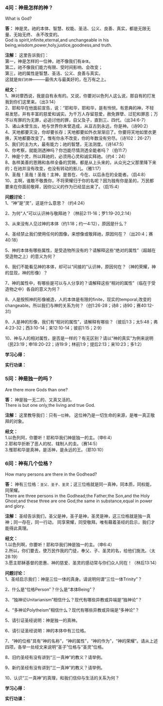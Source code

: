 ### 4问：神是怎样的神？
What is God?  

**答：** 神是灵。祂的本体、智慧、权能、圣洁、公义、良善、真实，都是无限无量、无始无终、
永不改变的。  
God is spirit,infinite,eternal,and unchangeable in his being,wisdom,power,holy,justice,goodness,and truth.

**注解：** 这里告诉我们：  
第一，神是怎样的一位神，祂不像我们有`身体`。  
第二，祂不像我们能力有限、受时间影响、会改变；  
第三，祂的属性是智慧、圣洁、公义、良善与真实。  
这就是`我们的神`———最伟大与最美好的，在万有之上。  

**经文：**  
1、神对摩西说，我是自有永有的。又说，你要对以色列人这么说，那自有的打发我到你们这里来。（出3:14）  
2、耶和华在他面前宣告，说：“耶和华，耶和华，是有怜悯，有恩典的神，不轻易发怒，并有丰富的慈爱和诚实。为千万人存留慈爱，赦免罪孽、过犯和罪恶；万不以有罪的为无罪，必追讨他的罪，自父及子，直到三、四代。（出34:6-7）  
3、诸山未曾生出，地与世界你未曾造成，从亘古到永远，你是神。（诗90:2）  
4、天地都要灭没，你却要长存；天地都要如外衣渐渐旧了。你要将天地如里衣更换，天地都要改变了。惟有你永不改变，你的年数没有穷尽。（诗102：26-27）  
5、我们的主为大，最有能力；祂的智慧，无法测度。（诗147:5）    
6、你考察，就能测透神吗？你岂能尽情测透全能者吗？（伯11:7）  
7、神是个灵，所以拜祂的，必须用心灵和诚实拜祂。（约4：24）  
8、各样美善的恩赐和各样全备的赏赐，都是从上头来的，从众光之父那里降下来的；在祂并没有改变，也没有转动的影儿。（雅1:17）  
9、圣哉！圣哉！圣哉！主神，是昔在、今在、以后永在的全能者。（启4:8）  
10、主啊，谁敢不敬畏你，不将荣耀归于你的名呢？因为独有你是圣的，万民都要来在你面前敬拜，因你公义的作为已经显出来了。（启15:4）  

**问题讨论：**  
1、“神”是“灵”，这是什么意思？（约4:24）  

2、为何“人”可以认识神与敬拜祂？（林前2:11-16；罗1:19-20,2:14）  

3、从来没有人见过神的本体（约1:18；约一4:12），原因是什么？  

4、圣经禁止我们使用任何的图像，来想像或敬拜祂，原因何在？（出20:4；赛40:18）  

5、神的本体有哪些属性，是受造物所没有的？请解释这些“绝对的属性”（超越在受造物之上）的意义为何？  

6、我们不能看见神的本体，却可以“间接的”认识神，原因何在？（神的荣耀，神的显现，神的形像）？  

7、神的属性中，有哪些是可以与人分享的？请解释这些“相对的属性”（临在于受造物之中）各自的意义为何？  

8、人是按照神的形像被造，人的本体是有限的finite，现实的temporal,改变的changeable。所以我们与神的关系为何？（创1:26-28；诗8；诗90；赛40:12-31）  

9、人是神的形像，我们有“相对的属性”，请解释有哪些？（彼后1:3；太5:48；弗4:23-32；西3:10-14；来12:10-14；彼前1:15；2:9）  

10、神与人的相对属性，是否是一样的？有无区别？请以“神的真实”为例来说明（民23:19；申18:20-22；诗19:9；林前1:9；提后2:13；来10:23；多1:2）  
  

**学习心得：**

**实行功课：**


### 5问：神是独一的吗？
Are there more Gods than one?  

**答：** 神是独一无二的、又真又活的。  
There is but one only,the living and true God.

**注解：** 这里教导我们：只有`一位`神。
这位神乃是一切生命的来源，是唯一真正敬拜的对象。

**经文：**   
1.以色列阿，你要听！耶和华我们神是独一的主。（申6:4）  
2.耶和华折断了恶人的杖、辖制人的圭。（赛14:5）  
3.惟耶和华是真神，是活神，是永远的王。（耶10:10）  


### 6问：神有几个位格？
How many persons are there in the Godhead?  

**答：** 神有三位格：`圣父、圣子、圣灵`；这三位格就是同一真神，同本质，同权能，同荣耀。  
There are three persons in the Godhead;the Father,the Son,and the Holy Ghost;and these three are one God,the same in substance,equal in power and glory.

**注解：** 圣经告诉我们，圣父是神，圣子是神，圣灵是神，这三位格就是独一真神；同一存在，同一行动，
同享荣耀，同受敬拜。唯有藉着圣经的启示，我们才能得此真理。

**经文：**   
1.以色列啊，你要听！耶和华我们神是独一的主。（申6:4）  
2.所以，你们要去，使万民作我的门徒，奉父、子、圣灵的名，给他们施洗。（太28:19）  
3.愿主耶稣基督的恩惠、神的慈爱、圣灵的感动常与你们众人同在！（林后13:14）  

**问题讨论：**  
1、圣经启示我们：神是三位一体的真身。请说明何谓“三位一体Trinity”？  

2、什么是“位格Person”？什么是“本体Being”？  

3、“独神论Unitarianism”相信什么？现代有哪些异教或异端是“独神论”？  

4、“多神论Polytheism”相信什么？现代有哪些异教或异端是“多神论”？  

5、请引证圣经说明：神是独一的真神。  

6、请引证圣经说明：神的本体中有三位格。  

7、“神的位格”具有“神的名称”，“神的属性”，“神的作为”，“神的荣耀”。请从上述四项，各举一处经文来说明“圣子”位格与“圣灵”位格。  

8、旧约圣经有没有讲到“三一真神”的教义？请举例。  

9、新约圣经有没有讲到“三一真神”的教义？请举例。  

10、认识“三一真神”的真理，和我们信仰与生活的关系为何？  


**学习心得：**

**实行功课：**

